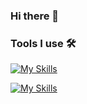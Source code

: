### Hi there 👋

### Tools I use 🛠
[![My Skills](https://skillicons.dev/icons?i=html,css,js,typescript,nodejs,php&theme=dark)](https://skillicons.dev)

[![My Skills](https://skillicons.dev/icons?i=symfony,react,tailwind,mysql&theme=dark)](https://skillicons.dev)

